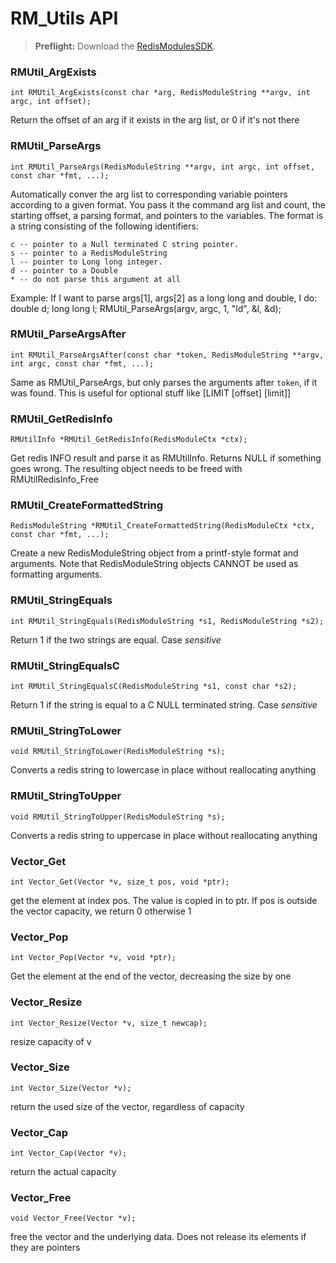 # RM_Utils API

> __Preflight:__ Download the [RedisModulesSDK](https://github.com/RedisLabs/RedisModulesSDK).

### RMUtil_ArgExists
```
int RMUtil_ArgExists(const char *arg, RedisModuleString **argv, int argc, int offset);
```
 Return the offset of an arg if it exists in the arg list, or 0 if it's not there


### RMUtil_ParseArgs
```
int RMUtil_ParseArgs(RedisModuleString **argv, int argc, int offset, const char *fmt, ...);
```
Automatically conver the arg list to corresponding variable pointers according to a given format.
You pass it the command arg list and count, the starting offset, a parsing format, and pointers to the variables.
The format is a string consisting of the following identifiers:

    c -- pointer to a Null terminated C string pointer.
    s -- pointer to a RedisModuleString
    l -- pointer to Long long integer.
    d -- pointer to a Double
    * -- do not parse this argument at all

Example: If I want to parse args[1], args[2] as a long long and double, I do:
    double d;
    long long l;
    RMUtil_ParseArgs(argv, argc, 1, "ld", &l, &d);


### RMUtil_ParseArgsAfter
```
int RMUtil_ParseArgsAfter(const char *token, RedisModuleString **argv, int argc, const char *fmt, ...);
```
Same as RMUtil_ParseArgs, but only parses the arguments after `token`, if it was found.
This is useful for optional stuff like [LIMIT [offset] [limit]]


### RMUtil_GetRedisInfo
```
RMUtilInfo *RMUtil_GetRedisInfo(RedisModuleCtx *ctx);
```
 Get redis INFO result and parse it as RMUtilInfo.
 Returns NULL if something goes wrong.
 The resulting object needs to be freed with RMUtilRedisInfo_Free


### RMUtil_CreateFormattedString
```
RedisModuleString *RMUtil_CreateFormattedString(RedisModuleCtx *ctx, const char *fmt, ...);
```
 Create a new RedisModuleString object from a printf-style format and arguments.
 Note that RedisModuleString objects CANNOT be used as formatting arguments.


### RMUtil_StringEquals
```
int RMUtil_StringEquals(RedisModuleString *s1, RedisModuleString *s2);
```
 Return 1 if the two strings are equal. Case *sensitive*


### RMUtil_StringEqualsC
```
int RMUtil_StringEqualsC(RedisModuleString *s1, const char *s2);
```
 Return 1 if the string is equal to a C NULL terminated string. Case *sensitive*


### RMUtil_StringToLower
```
void RMUtil_StringToLower(RedisModuleString *s);
```
 Converts a redis string to lowercase in place without reallocating anything


### RMUtil_StringToUpper
```
void RMUtil_StringToUpper(RedisModuleString *s);
```
 Converts a redis string to uppercase in place without reallocating anything


### Vector_Get
```
int Vector_Get(Vector *v, size_t pos, void *ptr);
```
 get the element at index pos. The value is copied in to ptr. If pos is outside
 the vector capacity, we return 0
 otherwise 1


### Vector_Pop
```
int Vector_Pop(Vector *v, void *ptr);
```
 Get the element at the end of the vector, decreasing the size by one


### Vector_Resize
```
int Vector_Resize(Vector *v, size_t newcap);
```
 resize capacity of v


### Vector_Size
```
int Vector_Size(Vector *v);
```
 return the used size of the vector, regardless of capacity


### Vector_Cap
```
int Vector_Cap(Vector *v);
```
 return the actual capacity


### Vector_Free
```
void Vector_Free(Vector *v);
```
 free the vector and the underlying data. Does not release its elements if
 they are pointers